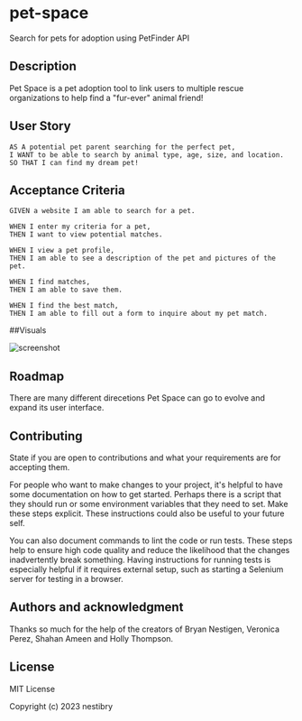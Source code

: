 # pet-space
Search for pets for adoption using PetFinder API

## Description

Pet Space is a pet adoption tool to link users to multiple rescue organizations to help find a "fur-ever" animal friend!

## User Story
```
AS A potential pet parent searching for the perfect pet,
I WANT to be able to search by animal type, age, size, and location.
SO THAT I can find my dream pet!
```

## Acceptance Criteria
```
GIVEN a website I am able to search for a pet.

WHEN I enter my criteria for a pet,
THEN I want to view potential matches.

WHEN I view a pet profile,
THEN I am able to see a description of the pet and pictures of the pet.

WHEN I find matches,
THEN I am able to save them.

WHEN I find the best match,
THEN I am able to fill out a form to inquire about my pet match.

```
##Visuals

![screenshot](assets/images/readmeimage.png)


## Roadmap
There are many different direcetions Pet Space can go to evolve and expand its user interface. 

## Contributing
State if you are open to contributions and what your requirements are for accepting them.

For people who want to make changes to your project, it's helpful to have some documentation on how to get started. Perhaps there is a script that they should run or some environment variables that they need to set. Make these steps explicit. These instructions could also be useful to your future self.

You can also document commands to lint the code or run tests. These steps help to ensure high code quality and reduce the likelihood that the changes inadvertently break something. Having instructions for running tests is especially helpful if it requires external setup, such as starting a Selenium server for testing in a browser.

## Authors and acknowledgment
Thanks so much for the help of the creators of Bryan Nestigen, Veronica Perez, Shahan Ameen and Holly Thompson.

## License
MIT License

Copyright (c) 2023 nestibry






